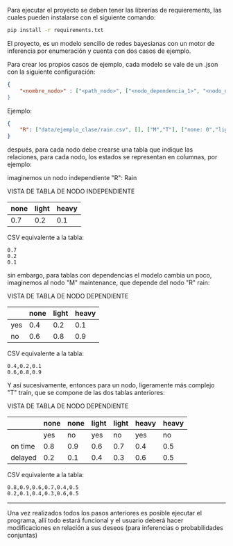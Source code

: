 Para ejecutar el proyecto se deben tener las librerías de requierements, las cuales pueden instalarse con el siguiente comando:

```cmd
pip install -r requirements.txt
```

El proyecto, es un modelo sencillo de redes bayesianas con un motor de inferencia por enumeración y cuenta con dos casos de ejemplo.

Para crear los propios casos de ejemplo, cada modelo se vale de un .json con la siguiente configuración:

```json
{
    "<nombre_nodo>" : ["<path_nodo>", ["<nodo_dependencia_1>", "<nodo_dependencia_2>", ... , "<nodo_dependencia_n>" ], ["<nodo_apuntado_1>","<nodo_apuntado_2>", ... , "<nodo_apuntado_n>], ["<nombre_estado_0>: 0","<nombre_estado_1>: 1", ... , "<nombre_estado_n>: n"] ], 
}
```

Ejemplo:

```json
{
    "R": ["data/ejemplo_clase/rain.csv", [], ["M","T"], ["none: 0","light: 1","heavy: 2"] ],
}
```

después, para cada nodo debe crearse una tabla que indique las relaciones, para cada nodo, los estados se representan en columnas, por ejemplo:

imaginemos un nodo independiente "R": Rain

VISTA DE TABLA DE NODO INDEPENDIENTE

| none | light | heavy |
|------|-------|-------|
| 0.7  | 0.2   | 0.1   |


CSV equivalente a la tabla:

```csv
0.7
0.2
0.1
```

sin embargo, para tablas con dependencias el modelo cambia un poco, imaginemos al nodo "M" maintenance, que depende del nodo "R" rain:

VISTA DE TABLA DE NODO DEPENDIENTE

|      | none | light | heavy |
|------|------|-------|-------|
| yes  | 0.4  | 0.2   | 0.1   |
| no   | 0.6  | 0.8   | 0.9   |

CSV equivalente a la tabla:

```csv
0.4,0.2,0.1
0.6,0.8,0.9
```

Y así sucesivamente, entonces para un nodo, ligeramente más complejo "T" train, que se compone de las dos tablas anteriores:

VISTA DE TABLA DE NODO DEPENDIENTE

|           | none  | none   | light | light | heavy | heavy |
|-----------|------ |--------|-------|-------|-------|-------|
|           | yes   | no     | yes   | no    | yes   | no    |
| on time   | 0.8   | 0.9    | 0.6   | 0.7   | 0.4   | 0.5   | 
| delayed   | 0.2   | 0.1    | 0.4   | 0.3   | 0.6   | 0.5   |

CSV equivalente a la tabla:

```csv
0.8,0.9,0.6,0.7,0.4,0.5
0.2,0.1,0.4,0.3,0.6,0.5
```

---
Una vez realizados todos los pasos anteriores es posible ejecutar el programa, allí todo estará funcional y el usuario deberá hacer modificaciones en relación a sus deseos (para inferencias o probabilidades conjuntas)
